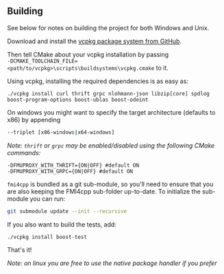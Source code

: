 
## Building

See below for notes on building the project for both Windows and Unix.


Download and install the [vcpkg package system from GitHub](https://github.com/Microsoft/vcpkg).

Then tell CMake about your vcpkg installation by passing <br> ```-DCMAKE_TOOLCHAIN_FILE=<path/to/vcpkg>\scripts\buildsystems\vcpkg.cmake``` to it. 

Using vcpkg, installing the required dependencies is as easy as:

```
./vcpkg install curl thrift grpc nlohmann-json libzip[core] spdlog boost-program-options boost-ublas boost-odeint
```

On windows you might want to specify the target architecture (defaults to x86) by appending

```bash
--triplet [x86-windows|x64-windows]
```

_Note: `thrift` or `grpc` may be enabled/disabled using the following CMake commands:_
```
-DFMUPROXY_WITH_THRIFT={ON|OFF} #default ON
-DFMUPROXY_WITH_GRPC={ON|OFF} #default ON
```


```fmi4cpp``` is bundled as a git sub-module, so you'll need to ensure that you are also keeping the FMI4cpp sub-folder up-to-date.
To initialize the sub-module you can run:
```bash
git submodule update --init --recursive
```

If you also want to build the tests, add:

```
./vcpkg install boost-test
```

That's it!

_Note: on linux you are free to use the native package handler if you prefer_ 


